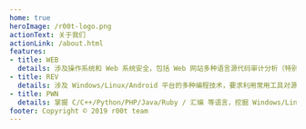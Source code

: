 ```yaml
---
home: true
heroImage: /r00t-logo.png
actionText: 关于我们 
actionLink: /about.html
features:
- title: WEB
  details: 涉及操作系统和 Web 系统安全，包括 Web 网站多种语言源代码审计分析（特别是 PHP）、数据库管理和 SQL 操作、Web 漏洞挖掘和利用（如 SQL 注入和 XSS）、服务器提权、编写代码补丁并修复网站漏洞等安全技能。 
- title: REV
  details: 涉及 Windows/Linux/Android 平台的多种编程技术，要求利用常用工具对源代码及二进制文件进行逆向分析，掌握 Android 移动应用 APK 文件的逆向分析，掌握加解密、内核编程、算法、反调试和代码混淆技术。
- title: PWN
  details: 掌握 C/C++/Python/PHP/Java/Ruby / 汇编 等语言，挖掘 Windows/Linux（x86/x86＿64 平台）二进制程序漏洞，掌握缓冲区溢出和格式化字符串攻击，编写并利用 shellcode。 
footer: Copyright © 2019 r00t team 
---
```

